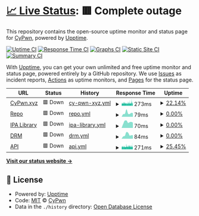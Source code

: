 # [📈 Live Status](https://status.cypwn.xyz): <!--live status--> **🟥 Complete outage**

This repository contains the open-source uptime monitor and status page for [CyPwn](https://repo.cypwn.xyz), powered by [Upptime](https://github.com/upptime/upptime).

[![Uptime CI](https://github.com/cypwn/cypwn/workflows/Uptime%20CI/badge.svg)](https://github.com/cypwn/cypwn/actions?query=workflow%3A%22Uptime+CI%22)
[![Response Time CI](https://github.com/cypwn/cypwn/workflows/Response%20Time%20CI/badge.svg)](https://github.com/cypwn/cypwn/actions?query=workflow%3A%22Response+Time+CI%22)
[![Graphs CI](https://github.com/cypwn/cypwn/workflows/Graphs%20CI/badge.svg)](https://github.com/cypwn/cypwn/actions?query=workflow%3A%22Graphs+CI%22)
[![Static Site CI](https://github.com/cypwn/cypwn/workflows/Static%20Site%20CI/badge.svg)](https://github.com/cypwn/cypwn/actions?query=workflow%3A%22Static+Site+CI%22)
[![Summary CI](https://github.com/cypwn/cypwn/workflows/Summary%20CI/badge.svg)](https://github.com/cypwn/cypwn/actions?query=workflow%3A%22Summary+CI%22)

With [Upptime](https://upptime.js.org), you can get your own unlimited and free uptime monitor and status page, powered entirely by a GitHub repository. We use [Issues](https://github.com/cypwn/cypwn/issues) as incident reports, [Actions](https://github.com/cypwn/cypwn/actions) as uptime monitors, and [Pages](https://status.cypwn.xyz) for the status page.

<!--start: status pages-->
<!-- This summary is generated by Upptime (https://github.com/upptime/upptime) -->
<!-- Do not edit this manually, your changes will be overwritten -->
<!-- prettier-ignore -->
| URL | Status | History | Response Time | Uptime |
| --- | ------ | ------- | ------------- | ------ |
| <img alt="" src="https://icons.duckduckgo.com/ip3/cypwn.xyz.ico" height="13"> [CyPwn.xyz](https://cypwn.xyz) | 🟥 Down | [cy-pwn-xyz.yml](https://github.com/CyPwn/CyPwnStatus/commits/HEAD/history/cy-pwn-xyz.yml) | <details><summary><img alt="Response time graph" src="./graphs/cy-pwn-xyz/response-time-week.png" height="20"> 273ms</summary><br><a href="https://status.cypwn.xyz/history/cy-pwn-xyz"><img alt="Response time 219" src="https://img.shields.io/endpoint?url=https%3A%2F%2Fraw.githubusercontent.com%2FCyPwn%2FCyPwnStatus%2FHEAD%2Fapi%2Fcy-pwn-xyz%2Fresponse-time.json"></a><br><a href="https://status.cypwn.xyz/history/cy-pwn-xyz"><img alt="24-hour response time 266" src="https://img.shields.io/endpoint?url=https%3A%2F%2Fraw.githubusercontent.com%2FCyPwn%2FCyPwnStatus%2FHEAD%2Fapi%2Fcy-pwn-xyz%2Fresponse-time-day.json"></a><br><a href="https://status.cypwn.xyz/history/cy-pwn-xyz"><img alt="7-day response time 273" src="https://img.shields.io/endpoint?url=https%3A%2F%2Fraw.githubusercontent.com%2FCyPwn%2FCyPwnStatus%2FHEAD%2Fapi%2Fcy-pwn-xyz%2Fresponse-time-week.json"></a><br><a href="https://status.cypwn.xyz/history/cy-pwn-xyz"><img alt="30-day response time 293" src="https://img.shields.io/endpoint?url=https%3A%2F%2Fraw.githubusercontent.com%2FCyPwn%2FCyPwnStatus%2FHEAD%2Fapi%2Fcy-pwn-xyz%2Fresponse-time-month.json"></a><br><a href="https://status.cypwn.xyz/history/cy-pwn-xyz"><img alt="1-year response time 236" src="https://img.shields.io/endpoint?url=https%3A%2F%2Fraw.githubusercontent.com%2FCyPwn%2FCyPwnStatus%2FHEAD%2Fapi%2Fcy-pwn-xyz%2Fresponse-time-year.json"></a></details> | <details><summary><a href="https://status.cypwn.xyz/history/cy-pwn-xyz">22.14%</a></summary><a href="https://status.cypwn.xyz/history/cy-pwn-xyz"><img alt="All-time uptime 99.09%" src="https://img.shields.io/endpoint?url=https%3A%2F%2Fraw.githubusercontent.com%2FCyPwn%2FCyPwnStatus%2FHEAD%2Fapi%2Fcy-pwn-xyz%2Fuptime.json"></a><br><a href="https://status.cypwn.xyz/history/cy-pwn-xyz"><img alt="24-hour uptime 12.02%" src="https://img.shields.io/endpoint?url=https%3A%2F%2Fraw.githubusercontent.com%2FCyPwn%2FCyPwnStatus%2FHEAD%2Fapi%2Fcy-pwn-xyz%2Fuptime-day.json"></a><br><a href="https://status.cypwn.xyz/history/cy-pwn-xyz"><img alt="7-day uptime 22.14%" src="https://img.shields.io/endpoint?url=https%3A%2F%2Fraw.githubusercontent.com%2FCyPwn%2FCyPwnStatus%2FHEAD%2Fapi%2Fcy-pwn-xyz%2Fuptime-week.json"></a><br><a href="https://status.cypwn.xyz/history/cy-pwn-xyz"><img alt="30-day uptime 80.05%" src="https://img.shields.io/endpoint?url=https%3A%2F%2Fraw.githubusercontent.com%2FCyPwn%2FCyPwnStatus%2FHEAD%2Fapi%2Fcy-pwn-xyz%2Fuptime-month.json"></a><br><a href="https://status.cypwn.xyz/history/cy-pwn-xyz"><img alt="1-year uptime 98.34%" src="https://img.shields.io/endpoint?url=https%3A%2F%2Fraw.githubusercontent.com%2FCyPwn%2FCyPwnStatus%2FHEAD%2Fapi%2Fcy-pwn-xyz%2Fuptime-year.json"></a></details>
| <img alt="" src="https://icons.duckduckgo.com/ip3/repo.cypwn.xyz.ico" height="13"> [Repo](https://repo.cypwn.xyz) | 🟥 Down | [repo.yml](https://github.com/CyPwn/CyPwnStatus/commits/HEAD/history/repo.yml) | <details><summary><img alt="Response time graph" src="./graphs/repo/response-time-week.png" height="20"> 79ms</summary><br><a href="https://status.cypwn.xyz/history/repo"><img alt="Response time 80" src="https://img.shields.io/endpoint?url=https%3A%2F%2Fraw.githubusercontent.com%2FCyPwn%2FCyPwnStatus%2FHEAD%2Fapi%2Frepo%2Fresponse-time.json"></a><br><a href="https://status.cypwn.xyz/history/repo"><img alt="24-hour response time 77" src="https://img.shields.io/endpoint?url=https%3A%2F%2Fraw.githubusercontent.com%2FCyPwn%2FCyPwnStatus%2FHEAD%2Fapi%2Frepo%2Fresponse-time-day.json"></a><br><a href="https://status.cypwn.xyz/history/repo"><img alt="7-day response time 79" src="https://img.shields.io/endpoint?url=https%3A%2F%2Fraw.githubusercontent.com%2FCyPwn%2FCyPwnStatus%2FHEAD%2Fapi%2Frepo%2Fresponse-time-week.json"></a><br><a href="https://status.cypwn.xyz/history/repo"><img alt="30-day response time 136" src="https://img.shields.io/endpoint?url=https%3A%2F%2Fraw.githubusercontent.com%2FCyPwn%2FCyPwnStatus%2FHEAD%2Fapi%2Frepo%2Fresponse-time-month.json"></a><br><a href="https://status.cypwn.xyz/history/repo"><img alt="1-year response time 87" src="https://img.shields.io/endpoint?url=https%3A%2F%2Fraw.githubusercontent.com%2FCyPwn%2FCyPwnStatus%2FHEAD%2Fapi%2Frepo%2Fresponse-time-year.json"></a></details> | <details><summary><a href="https://status.cypwn.xyz/history/repo">0.00%</a></summary><a href="https://status.cypwn.xyz/history/repo"><img alt="All-time uptime 91.54%" src="https://img.shields.io/endpoint?url=https%3A%2F%2Fraw.githubusercontent.com%2FCyPwn%2FCyPwnStatus%2FHEAD%2Fapi%2Frepo%2Fuptime.json"></a><br><a href="https://status.cypwn.xyz/history/repo"><img alt="24-hour uptime 0.00%" src="https://img.shields.io/endpoint?url=https%3A%2F%2Fraw.githubusercontent.com%2FCyPwn%2FCyPwnStatus%2FHEAD%2Fapi%2Frepo%2Fuptime-day.json"></a><br><a href="https://status.cypwn.xyz/history/repo"><img alt="7-day uptime 0.00%" src="https://img.shields.io/endpoint?url=https%3A%2F%2Fraw.githubusercontent.com%2FCyPwn%2FCyPwnStatus%2FHEAD%2Fapi%2Frepo%2Fuptime-week.json"></a><br><a href="https://status.cypwn.xyz/history/repo"><img alt="30-day uptime 7.96%" src="https://img.shields.io/endpoint?url=https%3A%2F%2Fraw.githubusercontent.com%2FCyPwn%2FCyPwnStatus%2FHEAD%2Fapi%2Frepo%2Fuptime-month.json"></a><br><a href="https://status.cypwn.xyz/history/repo"><img alt="1-year uptime 84.55%" src="https://img.shields.io/endpoint?url=https%3A%2F%2Fraw.githubusercontent.com%2FCyPwn%2FCyPwnStatus%2FHEAD%2Fapi%2Frepo%2Fuptime-year.json"></a></details>
| <img alt="" src="https://icons.duckduckgo.com/ip3/ipa.cypwn.xyz.ico" height="13"> [IPA Library](https://ipa.cypwn.xyz) | 🟥 Down | [ipa-library.yml](https://github.com/CyPwn/CyPwnStatus/commits/HEAD/history/ipa-library.yml) | <details><summary><img alt="Response time graph" src="./graphs/ipa-library/response-time-week.png" height="20"> 70ms</summary><br><a href="https://status.cypwn.xyz/history/ipa-library"><img alt="Response time 77" src="https://img.shields.io/endpoint?url=https%3A%2F%2Fraw.githubusercontent.com%2FCyPwn%2FCyPwnStatus%2FHEAD%2Fapi%2Fipa-library%2Fresponse-time.json"></a><br><a href="https://status.cypwn.xyz/history/ipa-library"><img alt="24-hour response time 64" src="https://img.shields.io/endpoint?url=https%3A%2F%2Fraw.githubusercontent.com%2FCyPwn%2FCyPwnStatus%2FHEAD%2Fapi%2Fipa-library%2Fresponse-time-day.json"></a><br><a href="https://status.cypwn.xyz/history/ipa-library"><img alt="7-day response time 70" src="https://img.shields.io/endpoint?url=https%3A%2F%2Fraw.githubusercontent.com%2FCyPwn%2FCyPwnStatus%2FHEAD%2Fapi%2Fipa-library%2Fresponse-time-week.json"></a><br><a href="https://status.cypwn.xyz/history/ipa-library"><img alt="30-day response time 76" src="https://img.shields.io/endpoint?url=https%3A%2F%2Fraw.githubusercontent.com%2FCyPwn%2FCyPwnStatus%2FHEAD%2Fapi%2Fipa-library%2Fresponse-time-month.json"></a><br><a href="https://status.cypwn.xyz/history/ipa-library"><img alt="1-year response time 82" src="https://img.shields.io/endpoint?url=https%3A%2F%2Fraw.githubusercontent.com%2FCyPwn%2FCyPwnStatus%2FHEAD%2Fapi%2Fipa-library%2Fresponse-time-year.json"></a></details> | <details><summary><a href="https://status.cypwn.xyz/history/ipa-library">0.00%</a></summary><a href="https://status.cypwn.xyz/history/ipa-library"><img alt="All-time uptime 90.32%" src="https://img.shields.io/endpoint?url=https%3A%2F%2Fraw.githubusercontent.com%2FCyPwn%2FCyPwnStatus%2FHEAD%2Fapi%2Fipa-library%2Fuptime.json"></a><br><a href="https://status.cypwn.xyz/history/ipa-library"><img alt="24-hour uptime 0.00%" src="https://img.shields.io/endpoint?url=https%3A%2F%2Fraw.githubusercontent.com%2FCyPwn%2FCyPwnStatus%2FHEAD%2Fapi%2Fipa-library%2Fuptime-day.json"></a><br><a href="https://status.cypwn.xyz/history/ipa-library"><img alt="7-day uptime 0.00%" src="https://img.shields.io/endpoint?url=https%3A%2F%2Fraw.githubusercontent.com%2FCyPwn%2FCyPwnStatus%2FHEAD%2Fapi%2Fipa-library%2Fuptime-week.json"></a><br><a href="https://status.cypwn.xyz/history/ipa-library"><img alt="30-day uptime 7.96%" src="https://img.shields.io/endpoint?url=https%3A%2F%2Fraw.githubusercontent.com%2FCyPwn%2FCyPwnStatus%2FHEAD%2Fapi%2Fipa-library%2Fuptime-month.json"></a><br><a href="https://status.cypwn.xyz/history/ipa-library"><img alt="1-year uptime 82.32%" src="https://img.shields.io/endpoint?url=https%3A%2F%2Fraw.githubusercontent.com%2FCyPwn%2FCyPwnStatus%2FHEAD%2Fapi%2Fipa-library%2Fuptime-year.json"></a></details>
| <img alt="" src="https://icons.duckduckgo.com/ip3/drm.cypwn.xyz.ico" height="13"> [DRM](https://drm.cypwn.xyz) | 🟥 Down | [drm.yml](https://github.com/CyPwn/CyPwnStatus/commits/HEAD/history/drm.yml) | <details><summary><img alt="Response time graph" src="./graphs/drm/response-time-week.png" height="20"> 84ms</summary><br><a href="https://status.cypwn.xyz/history/drm"><img alt="Response time 80" src="https://img.shields.io/endpoint?url=https%3A%2F%2Fraw.githubusercontent.com%2FCyPwn%2FCyPwnStatus%2FHEAD%2Fapi%2Fdrm%2Fresponse-time.json"></a><br><a href="https://status.cypwn.xyz/history/drm"><img alt="24-hour response time 73" src="https://img.shields.io/endpoint?url=https%3A%2F%2Fraw.githubusercontent.com%2FCyPwn%2FCyPwnStatus%2FHEAD%2Fapi%2Fdrm%2Fresponse-time-day.json"></a><br><a href="https://status.cypwn.xyz/history/drm"><img alt="7-day response time 84" src="https://img.shields.io/endpoint?url=https%3A%2F%2Fraw.githubusercontent.com%2FCyPwn%2FCyPwnStatus%2FHEAD%2Fapi%2Fdrm%2Fresponse-time-week.json"></a><br><a href="https://status.cypwn.xyz/history/drm"><img alt="30-day response time 87" src="https://img.shields.io/endpoint?url=https%3A%2F%2Fraw.githubusercontent.com%2FCyPwn%2FCyPwnStatus%2FHEAD%2Fapi%2Fdrm%2Fresponse-time-month.json"></a><br><a href="https://status.cypwn.xyz/history/drm"><img alt="1-year response time 87" src="https://img.shields.io/endpoint?url=https%3A%2F%2Fraw.githubusercontent.com%2FCyPwn%2FCyPwnStatus%2FHEAD%2Fapi%2Fdrm%2Fresponse-time-year.json"></a></details> | <details><summary><a href="https://status.cypwn.xyz/history/drm">0.00%</a></summary><a href="https://status.cypwn.xyz/history/drm"><img alt="All-time uptime 90.34%" src="https://img.shields.io/endpoint?url=https%3A%2F%2Fraw.githubusercontent.com%2FCyPwn%2FCyPwnStatus%2FHEAD%2Fapi%2Fdrm%2Fuptime.json"></a><br><a href="https://status.cypwn.xyz/history/drm"><img alt="24-hour uptime 0.00%" src="https://img.shields.io/endpoint?url=https%3A%2F%2Fraw.githubusercontent.com%2FCyPwn%2FCyPwnStatus%2FHEAD%2Fapi%2Fdrm%2Fuptime-day.json"></a><br><a href="https://status.cypwn.xyz/history/drm"><img alt="7-day uptime 0.00%" src="https://img.shields.io/endpoint?url=https%3A%2F%2Fraw.githubusercontent.com%2FCyPwn%2FCyPwnStatus%2FHEAD%2Fapi%2Fdrm%2Fuptime-week.json"></a><br><a href="https://status.cypwn.xyz/history/drm"><img alt="30-day uptime 7.96%" src="https://img.shields.io/endpoint?url=https%3A%2F%2Fraw.githubusercontent.com%2FCyPwn%2FCyPwnStatus%2FHEAD%2Fapi%2Fdrm%2Fuptime-month.json"></a><br><a href="https://status.cypwn.xyz/history/drm"><img alt="1-year uptime 82.35%" src="https://img.shields.io/endpoint?url=https%3A%2F%2Fraw.githubusercontent.com%2FCyPwn%2FCyPwnStatus%2FHEAD%2Fapi%2Fdrm%2Fuptime-year.json"></a></details>
| <img alt="" src="https://icons.duckduckgo.com/ip3/api.cypwn.xyz.ico" height="13"> [API](https://api.cypwn.xyz) | 🟥 Down | [api.yml](https://github.com/CyPwn/CyPwnStatus/commits/HEAD/history/api.yml) | <details><summary><img alt="Response time graph" src="./graphs/api/response-time-week.png" height="20"> 271ms</summary><br><a href="https://status.cypwn.xyz/history/api"><img alt="Response time 185" src="https://img.shields.io/endpoint?url=https%3A%2F%2Fraw.githubusercontent.com%2FCyPwn%2FCyPwnStatus%2FHEAD%2Fapi%2Fapi%2Fresponse-time.json"></a><br><a href="https://status.cypwn.xyz/history/api"><img alt="24-hour response time 290" src="https://img.shields.io/endpoint?url=https%3A%2F%2Fraw.githubusercontent.com%2FCyPwn%2FCyPwnStatus%2FHEAD%2Fapi%2Fapi%2Fresponse-time-day.json"></a><br><a href="https://status.cypwn.xyz/history/api"><img alt="7-day response time 271" src="https://img.shields.io/endpoint?url=https%3A%2F%2Fraw.githubusercontent.com%2FCyPwn%2FCyPwnStatus%2FHEAD%2Fapi%2Fapi%2Fresponse-time-week.json"></a><br><a href="https://status.cypwn.xyz/history/api"><img alt="30-day response time 269" src="https://img.shields.io/endpoint?url=https%3A%2F%2Fraw.githubusercontent.com%2FCyPwn%2FCyPwnStatus%2FHEAD%2Fapi%2Fapi%2Fresponse-time-month.json"></a><br><a href="https://status.cypwn.xyz/history/api"><img alt="1-year response time 205" src="https://img.shields.io/endpoint?url=https%3A%2F%2Fraw.githubusercontent.com%2FCyPwn%2FCyPwnStatus%2FHEAD%2Fapi%2Fapi%2Fresponse-time-year.json"></a></details> | <details><summary><a href="https://status.cypwn.xyz/history/api">25.45%</a></summary><a href="https://status.cypwn.xyz/history/api"><img alt="All-time uptime 99.14%" src="https://img.shields.io/endpoint?url=https%3A%2F%2Fraw.githubusercontent.com%2FCyPwn%2FCyPwnStatus%2FHEAD%2Fapi%2Fapi%2Fuptime.json"></a><br><a href="https://status.cypwn.xyz/history/api"><img alt="24-hour uptime 8.78%" src="https://img.shields.io/endpoint?url=https%3A%2F%2Fraw.githubusercontent.com%2FCyPwn%2FCyPwnStatus%2FHEAD%2Fapi%2Fapi%2Fuptime-day.json"></a><br><a href="https://status.cypwn.xyz/history/api"><img alt="7-day uptime 25.45%" src="https://img.shields.io/endpoint?url=https%3A%2F%2Fraw.githubusercontent.com%2FCyPwn%2FCyPwnStatus%2FHEAD%2Fapi%2Fapi%2Fuptime-week.json"></a><br><a href="https://status.cypwn.xyz/history/api"><img alt="30-day uptime 81.12%" src="https://img.shields.io/endpoint?url=https%3A%2F%2Fraw.githubusercontent.com%2FCyPwn%2FCyPwnStatus%2FHEAD%2Fapi%2Fapi%2Fuptime-month.json"></a><br><a href="https://status.cypwn.xyz/history/api"><img alt="1-year uptime 98.43%" src="https://img.shields.io/endpoint?url=https%3A%2F%2Fraw.githubusercontent.com%2FCyPwn%2FCyPwnStatus%2FHEAD%2Fapi%2Fapi%2Fuptime-year.json"></a></details>

<!--end: status pages-->

[**Visit our status website →**](https://status.cypwn.xyz)

## 📄 License

- Powered by: [Upptime](https://github.com/upptime/upptime)
- Code: [MIT](./LICENSE) © [CyPwn](https://repo.cypwn.xyz)
- Data in the `./history` directory: [Open Database License](https://opendatacommons.org/licenses/odbl/1-0/)
